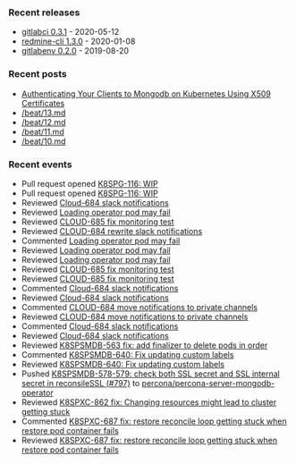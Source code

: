 ### Recent releases

* [gitlabci 0.3.1](https://github.com/egegunes/gitlabci/releases/tag/0.3.1) - 2020-05-12
* [redmine-cli 1.3.0](https://github.com/egegunes/redmine-cli/releases/tag/1.3.0) - 2020-01-08
* [gitlabenv 0.2.0](https://github.com/egegunes/gitlabenv/releases/tag/0.2.0) - 2019-08-20

### Recent posts

* [Authenticating Your Clients to Mongodb on Kubernetes Using X509 Certificates](https://ege.dev/posts/authenticating-your-clients-to-mongodb-on-kubernetes-using-x509-certificates/)
* [/beat/13.md](https://ege.dev/beat/13/)
* [/beat/12.md](https://ege.dev/beat/12/)
* [/beat/11.md](https://ege.dev/beat/11/)
* [/beat/10.md](https://ege.dev/beat/10/)

### Recent events

* Pull request opened [K8SPG-116: WIP](https://github.com/percona/percona-postgresql-operator/pull/214)
* Pull request opened [K8SPG-116: WIP](https://github.com/percona/percona-postgresql-operator/pull/214)
* Reviewed [Cloud-684 slack notifications](https://github.com/percona/percona-xtradb-cluster-operator/pull/1109)
* Reviewed [Loading operator pod may fail](https://github.com/percona/percona-server-mongodb-operator/pull/889)
* Reviewed [CLOUD-685 fix monitoring test](https://github.com/percona/percona-server-mongodb-operator/pull/897)
* Reviewed [CLOUD-684 rewrite slack  notifications](https://github.com/percona/percona-server-mysql-operator/pull/65)
* Commented [Loading operator pod may fail](https://github.com/percona/percona-server-mongodb-operator/pull/889)
* Reviewed [Loading operator pod may fail](https://github.com/percona/percona-server-mongodb-operator/pull/889)
* Reviewed [Loading operator pod may fail](https://github.com/percona/percona-server-mongodb-operator/pull/889)
* Reviewed [CLOUD-685 fix monitoring test](https://github.com/percona/percona-server-mysql-operator/pull/66)
* Reviewed [CLOUD-685 fix monitoring test](https://github.com/percona/percona-xtradb-cluster-operator/pull/1110)
* Commented [Cloud-684 slack notifications](https://github.com/percona/percona-xtradb-cluster-operator/pull/1109)
* Reviewed [Cloud-684 slack notifications](https://github.com/percona/percona-xtradb-cluster-operator/pull/1109)
* Commented [CLOUD-684 move notifications to private channels](https://github.com/percona/percona-server-mongodb-operator/pull/896)
* Reviewed [CLOUD-684 move notifications to private channels](https://github.com/percona/percona-server-mongodb-operator/pull/896)
* Commented [Cloud-684 slack notifications](https://github.com/percona/percona-xtradb-cluster-operator/pull/1109)
* Reviewed [Cloud-684 slack notifications](https://github.com/percona/percona-xtradb-cluster-operator/pull/1109)
* Reviewed [K8SPSMDB-563 fix: add finalizer to delete pods in order](https://github.com/percona/percona-server-mongodb-operator/pull/872)
* Commented [K8SPSMDB-640: Fix updating custom labels](https://github.com/percona/percona-server-mongodb-operator/pull/881)
* Reviewed [K8SPSMDB-640: Fix updating custom labels](https://github.com/percona/percona-server-mongodb-operator/pull/881)
* Pushed [K8SPSMDB-578-579: check both SSL secret and SSL internal secret in reconsileSSL (#797)](https://github.com/percona/percona-server-mongodb-operator/commit/34578292c1aa99055ce8de0e68635d4e5b1940e9) to [percona/percona-server-mongodb-operator](https://github.com/percona/percona-server-mongodb-operator)
* Reviewed [K8SPXC-862 fix: Changing resources might lead to cluster getting stuck](https://github.com/percona/percona-xtradb-cluster-operator/pull/1098)
* Commented [K8SPXC-687 fix: restore reconcile loop getting stuck when restore pod container fails](https://github.com/percona/percona-xtradb-cluster-operator/pull/1099)
* Reviewed [K8SPXC-687 fix: restore reconcile loop getting stuck when restore pod container fails](https://github.com/percona/percona-xtradb-cluster-operator/pull/1099)

